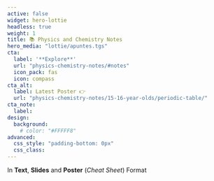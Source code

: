 ```yaml
---
active: false
widget: hero-lottie
headless: true
weight: 1
title: 📚 Physics and Chemistry Notes
hero_media: "lottie/apuntes.tgs"
cta:
  label: '**Explore**'
  url: "physics-chemistry-notes/#notes"
  icon_pack: fas
  icon: compass
cta_alt:
  label: Latest Poster 👉
  url: "physics-chemistry-notes/15-16-year-olds/periodic-table/"
cta_note:
  label:
design:
  background:
    # color: "#FFFFF8"
advanced:
  css_style: "padding-bottom: 0px"
  css_class: 
---
```


In **Text**, **Slides** and **Poster** (*Cheat Sheet*) Format